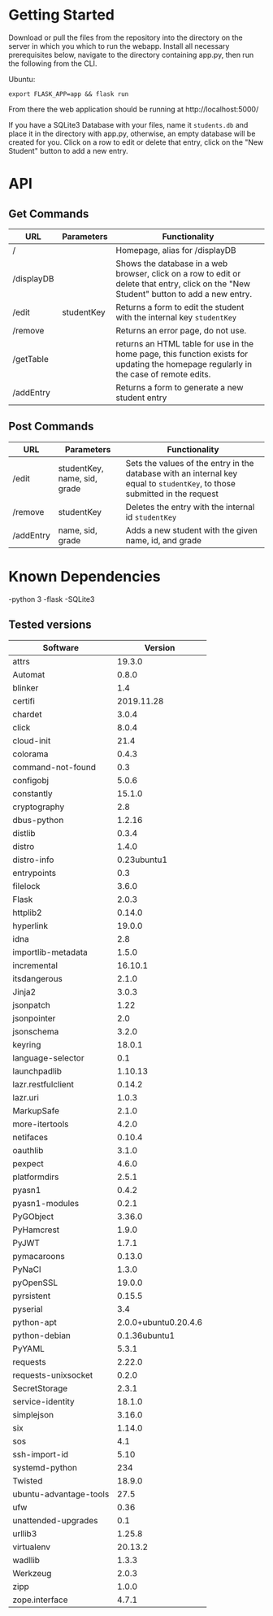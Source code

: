 # Getting Started
Download or pull the files from the repository into the directory on the server in which you which to run the webapp. Install all necessary prerequisites below, navigate to the directory containing app.py, then run the following from the CLI.

 Ubuntu:

    export FLASK_APP=app && flask run 

From there the web application should be running at http://localhost:5000/

If you have a SQLite3 Database with your files, name it `students.db` and place it in the directory with app.py, otherwise, an empty database will be created for you. Click on a row to edit or delete that entry, click on the "New Student" button to add a new entry.



# API


## Get Commands

| URL | Parameters | Functionality |
|--|--| -- |
|/|  | Homepage, alias for /displayDB |
|/displayDB| | Shows the database in a web browser, click on a row to edit or delete that entry, click on the "New Student" button to add a new entry.|
|/edit|studentKey| Returns a form to edit the student with the internal key `studentKey` |
|/remove| | Returns an error page, do not use.|
|/getTable| | returns an HTML table for use in the home page, this function exists for updating the homepage regularly in the case of remote edits.|
|/addEntry| | Returns a form to generate a new student entry |
## Post Commands
| URL | Parameters | Functionality |
|--|--| -- |
|/edit|studentKey, name, sid, grade| Sets the values of the entry in the database with an internal key equal to `studentKey`, to those submitted in the request |
|/remove| studentKey| Deletes the entry with the internal id `studentKey`|
|/addEntry| name, sid, grade| Adds a new student with the given name, id, and grade |

# Known Dependencies
-python 3
-flask
-SQLite3

## Tested versions
|Software | Version|
|--|--|
|attrs | 19.3.0 |
|Automat | 0.8.0 |
|blinker | 1.4 |
|certifi | 2019.11.28 |
|chardet | 3.0.4 |
|click | 8.0.4 |
|cloud-init | 21.4 |
|colorama | 0.4.3 |
|command-not-found | 0.3 |
|configobj | 5.0.6 |
|constantly | 15.1.0 |
|cryptography | 2.8 |
|dbus-python | 1.2.16 |
|distlib | 0.3.4 |
|distro | 1.4.0 |
|distro-info | 0.23ubuntu1 |
|entrypoints | 0.3 |
|filelock | 3.6.0 |
|Flask | 2.0.3 |
|httplib2 | 0.14.0 |
|hyperlink | 19.0.0 |
|idna | 2.8 |
|importlib-metadata | 1.5.0 |
|incremental | 16.10.1 |
|itsdangerous | 2.1.0 |
|Jinja2 | 3.0.3 |
|jsonpatch | 1.22 |
|jsonpointer | 2.0 |
|jsonschema | 3.2.0 |
|keyring | 18.0.1 |
|language-selector | 0.1 |
|launchpadlib | 1.10.13 |
|lazr.restfulclient | 0.14.2 |
|lazr.uri | 1.0.3 |
|MarkupSafe | 2.1.0 |
|more-itertools | 4.2.0 |
|netifaces | 0.10.4 |
|oauthlib | 3.1.0 |
|pexpect | 4.6.0 |
|platformdirs | 2.5.1 |
|pyasn1 | 0.4.2 |
|pyasn1-modules | 0.2.1 |
|PyGObject | 3.36.0 |
|PyHamcrest | 1.9.0 |
|PyJWT | 1.7.1 |
|pymacaroons | 0.13.0 |
|PyNaCl | 1.3.0 |
|pyOpenSSL | 19.0.0 |
|pyrsistent | 0.15.5 |
|pyserial | 3.4 |
|python-apt | 2.0.0+ubuntu0.20.4.6 |
|python-debian | 0.1.36ubuntu1 |
|PyYAML | 5.3.1 |
|requests | 2.22.0 |
|requests-unixsocket | 0.2.0 |
|SecretStorage | 2.3.1 |
|service-identity | 18.1.0 |
|simplejson | 3.16.0 |
|six | 1.14.0 |
|sos | 4.1 |
|ssh-import-id | 5.10 |
|systemd-python | 234 |
|Twisted | 18.9.0 |
|ubuntu-advantage-tools | 27.5 |
|ufw | 0.36 |
|unattended-upgrades | 0.1 |
|urllib3 | 1.25.8 |
|virtualenv | 20.13.2 |
|wadllib | 1.3.3 |
|Werkzeug | 2.0.3 |
|zipp | 1.0.0 |
|zope.interface | 4.7.1 |


